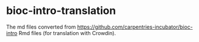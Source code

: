 # bioc-intro-translation

The md files converted from https://github.com/carpentries-incubator/bioc-intro Rmd files (for translation with Crowdin).
